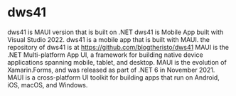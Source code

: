 # dws41  

dws41 is MAUI version that is built on .NET
dws41 is Mobile App built with Visual Studio 2022.
dws41 is a mobile app that is built with MAUI.
the repository of dws41 is at
<https://github.com/blogtheristo/dws41>
MAUI is the .NET Multi-platform App UI, a framework for building native device applications spanning mobile, tablet, and desktop.
MAUI is the evolution of Xamarin.Forms, and was  released as part of .NET 6 in November 2021.
MAUI is a cross-platform UI toolkit for building apps that run on Android, iOS, macOS, and Windows.
